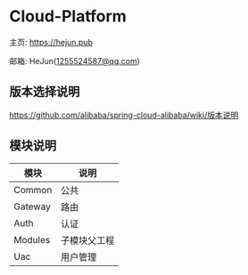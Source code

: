 # Cloud-Platform

主页: https://hejun.pub

邮箱: HeJun(1255524587@qq.com)

## 版本选择说明

https://github.com/alibaba/spring-cloud-alibaba/wiki/版本说明

## 模块说明

|模块|说明|
|---|---|
|Common|公共|
|Gateway|路由|
|Auth|认证|
|Modules|子模块父工程|
|Uac|用户管理|

